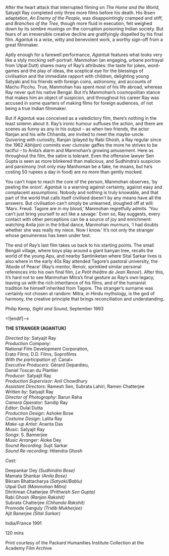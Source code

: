 

After the heart attack that interrupted filming on _The Home and the World_, Satyajit Ray completed only three more films before his death. His Ibsen adaptation, _An Enemy of the People_, was disappointingly cramped and stiff, and _Branches of the Tree_, though more fluid in execution, felt weighed down by its sombre musings on the corruption poisoning Indian society. But fears of an irreversible creative decline are gratifyingly dispelled by his final film. _Agantuk_ is a wise, witty and benevolent work, a worthy sign-off from a great filmmaker.

Aptly enough for a farewell performance, _Agantuk_ features what looks very like a slyly mocking self-portrait. Manmohan (an engaging, urbane portrayal from Utpal Dutt) shares many of Ray’s attributes: the taste for jokes, word-games and the play of ideas, the sceptical eye for the blessings of civilisation and the immediate rapport with children, delighting young Satyaki and his friends with foreign coins, astronomy, and accounts of Machu Picchu. True, Manmohan has spent most of his life abroad, whereas Ray never quit his native Bengal. But it’s Manmohan’s cosmopolitan stance that makes him an object of suspicion, and throughout his career Ray was accused in some quarters of making films for foreign audiences, of not being a true Indian filmmaker.

But if _Agantuk_ was conceived as a valedictory film, there’s nothing in the least solemn about it. Ray’s ironic humour suffuses the action, and there are scenes as funny as any in his output – as when two friends, the actor Ranjan and his wife Chhanda, are invited to meet the maybe-uncle. Quivering with curiosity, Ranjan (played by Rabi Ghosh, a Ray regular since the 1962 _Abhijan_) commits ever clumsier gaffes the more he strives to be tactful – to Anila’s alarm and Manmohan’s growing amusement. Here as throughout the film, the satire is tolerant. Even the offensive lawyer Sen Gupta is seen as more blinkered than malicious, and Sudhindra’s suspicion and parsimony (not only may Manhoman be a fake, he moans, but he’s costing 50 rupees a day in food) are no more than gently mocked.

You can’t hope to reach the core of the person, Manmohan observes, ‘by peeling the onion’. _Agantuk_ is a warning against certainty, against easy and complacent assumptions. Nobody and nothing is truly knowable, and that part of the world that calls itself civilised doesn’t by any means have all the answers. But civilisation can’t simply be unlearned, sloughed off at will: ‘Marx. Freud. Tagore are in my blood,’ Manmohan regretfully admits. ‘You can’t just bring yourself to act like a savage.’ Even so, Ray suggests, every contact with other perceptions can be a source of joy and enrichment: watching Anila join in the tribal dance, Manmohan murmurs, ‘I had doubts whether she was really my niece. Now I know.’ It’s not only the stranger whose genuineness has been under test.

The end of Ray’s last film takes us back to his starting points. The small Bengali village, where boys play around a giant banyan tree, recalls the world of the young Apu, and nearby Santiniketan where Sital Sarkar lives is also where in the early 40s Ray attended Tagore’s pastoral university, the ‘Abode of Peace’ (Ray’s mentor, Renoir, sprinkled similar personal references into his own final film, _Le Petit théâtre de Jean Renoir_). After this, it’s hard not to see Manmohan Mitra’s final gesture as Ray’s own legacy, leaving us with the rich inheritance of his films, and of the humanist tradition he himself inherited from Tagore. The stranger’s surname was certainly not chosen at random: Mitra, in Hindu mythology, is the god of harmony, the creative principle that brings reconciliation and understanding.

Philip Kemp, _Sight and Sound_, September 1993

<![endif]-->

**THE STRANGER (AGANTUK)**

_Directed by_: Satyajit Ray  
_Production Company_:  
National Film Development Corporation,  
Erato Films, D.D. Films, Soprofilms  
_With the participation of_: Canal+  
_Executive Producers_: Gérard Depardieu,  
Daniel Toscan du Plantier  
_Producer_: Satyajit Ray  
_Production Supervisor_: Anil Chowdhury  
_Assistant Directors_: Ramesh Sen, Subrata Lahiri, Ramen Chatterjee  
_Written by_: Satyajit Ray  
_Director of Photography_: Barun Raha  
_Camera Operator_: Sandip Ray  
_Editor_: Dulal Dutta  
_Production Design_: Ashoke Bose  
_Costume Design_: Lalita Ray  
_Make-up Artist_: Ananta Das  
_Music_: Satyajit Ray  
_Songs_: S. Bannerjee  
_Music Arranger_: Aloke Dey  
_Sound Recording_: Sujit Sarkar  
_Sound Re-recording_: Hitendra Ghosh

_Cast:_

Deepankar Dey _(Sudhindra Bose)_  
Mamata Shankar _(Anila Bose)_  
Bikram Bhattacharya _(Satyaki/Bablu)_  
Utpal Dutt _(Manmohan Mitra)_  
Dhritiman Chatterjee _(Prithwish Sen Gupta)_  
Rabi Ghosh _(Ranjan Rakshit)_  
Subrata Chatterjee _(Chhanda Rakshit)_  
Promode Ganguly _(Tridib Mukherjee)_  
Ajit Banerjee _(Sital Sarkar)_

India/France 1991

120 mins

Print courtesy of the Packard Humanities Institute Collection at the Academy Film Archive
<!--stackedit_data:
eyJoaXN0b3J5IjpbMTg4Mjk0Mjg1OV19
-->